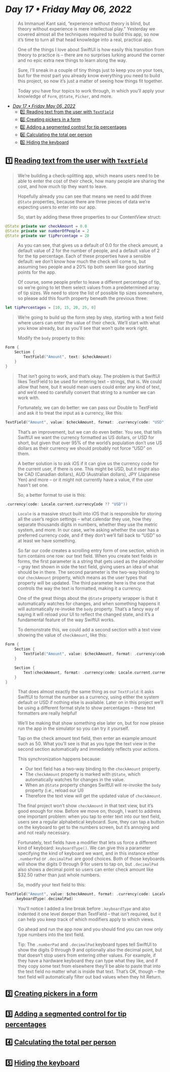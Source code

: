 # *Day 17 • Friday May 06, 2022*

> As Immanuel Kant said, “experience without theory is blind, but theory without experience is mere intellectual play.” Yesterday we covered almost all the techniques required to build this app, so now it’s time to turn all that head knowledge into a real, practical app.

> One of the things I love about SwiftUI is how easily this transition from theory to practice is – there are no surprises lurking around the corner and no epic extra new things to learn along the way.

> Sure, I’ll sneak in a couple of tiny things just to keep you on your toes, but for the most part you already know everything you need to build this project, so now it’s just a matter of seeing how things fit together.

> Today you have four topics to work through, in which you’ll apply your knowledge of `Form`, `@State`, `Picker`, and more.

- [*Day 17 • Friday May 06, 2022*](#day-17--friday-may-06-2022)
  - [:one: Reading text from the user with `TextField`](#one-reading-text-from-the-user-with-textfield)
  - [:two: Creating pickers in a form](#two-creating-pickers-in-a-form)
  - [:three: Adding a segmented control for tip percentages](#three-adding-a-segmented-control-for-tip-percentages)
  - [:four: Calculating the total per person](#four-calculating-the-total-per-person)
  - [:five: Hiding the keyboard](#five-hiding-the-keyboard)

## :one: [Reading text from the user with `TextField`](https://www.hackingwithswift.com/books/ios-swiftui/reading-text-from-the-user-with-textfield) 

> We’re building a check-splitting app, which means users need to be able to enter the cost of their check, how many people are sharing the cost, and how much tip they want to leave.
> 
> Hopefully already you can see that means we need to add three `@State` properties, because there are three pieces of data we’re expecting users to enter into our app.
> 
> So, start by adding these three properties to our ContentView struct:

```swift
@State private var checkAmount = 0.0
@State private var numberOfPeople = 2
@State private var tipPercentage = 20
```

> As you can see, that gives us a default of 0.0 for the check amount, a default value of 2 for the number of people, and a default value of 2 for the tip percentage. Each of these properties have a sensible default: we don’t know how much the check will come to, but assuming two people and a 20% tip both seem like good starting points for the app.
> 
> Of course, some people prefer to leave a different percentage of tip, so we’re going to let them select values from a predetermined array of tip sizes. We need to store the list of possible tip sizes somewhere, so please add this fourth property beneath the previous three:

```swift
let tipPercentages = [10, 15, 20, 25, 0]
```

> We’re going to build up the form step by step, starting with a text field where users can enter the value of their check. We’ll start with what you know already, but as you’ll see that won’t quite work right.
> 
> Modify the `body` property to this:

```swift
Form {
    Section {
        TextField("Amount", text: $checkAmount)
    }
}
```

> That isn’t going to work, and that’s okay. The problem is that SwiftUI likes TextField to be used for entering text – strings, that is. We could allow that here, but it would mean users could enter any kind of text, and we’d need to carefully convert that string to a number we can work with.
> 
> Fortunately, we can do better: we can pass our Double to TextField and ask it to treat the input as a currency, like this:

```swift
TextField("Amount", value: $checkAmount, format: .currency(code: "USD"))
```

> That’s an improvement, but we can do even better. You see, that tells SwiftUI we want the currency formatted as US dollars, or USD for short, but given that over 95% of the world’s population don’t use US dollars as their currency we should probably not force “USD” on them.
> 
> A better solution is to ask iOS if it can give us the currency code for the current user, if there is one. This might be USD, but it might also be CAD (Canadian dollars), AUD (Australian dollars), JPY (Japanese Yen) and more – or it might not currently have a value, if the user hasn’t set one.
> 
> So, a better format to use is this:

```swift
.currency(code: Locale.current.currencyCode ?? "USD"))
```

> `Locale` is a massive struct built into iOS that is responsible for storing all the user’s region settings – what calendar they use, how they separate thousands digits in numbers, whether they use the metric system, and more. In our case, we’re asking whether the user has a preferred currency code, and if they don’t we’ll fall back to “USD” so at least we have something.
> 
> So far our code creates a scrolling entry form of one section, which in turn contains one row: our text field. When you create text fields in forms, the first parameter is a string that gets used as the placeholder – gray text shown in side the text field, giving users an idea of what should be in there. The second parameter is the two-way binding to our `checkAmount` property, which means as the user types that property will be updated. The third parameter here is the one that controls the way the text is formatted, making it a currency.
> 
> One of the great things about the `@State` property wrapper is that it automatically watches for changes, and when something happens it will automatically re-invoke the `body` property. That’s a fancy way of saying it will reload your UI to reflect the changed state, and it’s a fundamental feature of the way SwiftUI works.
> 
> To demonstrate this, we could add a second section with a text view showing the value of `checkAmount`, like this:

```swift
Form {
    Section {
        TextField("Amount", value: $checkAmount, format: .currency(code: Locale.current.currencyCode ?? "USD"))
    }

    Section {
        Text(checkAmount, format: .currency(code: Locale.current.currencyCode ?? "USD"))
    }
}
```

> That does almost exactly the same thing as our `TextField`: it asks SwiftUI to format the number as a currency, using either the system default or USD if nothing else is available. Later on in this project we’ll be using a different format style to show percentages – these text formatters are really helpful!
> 
> We’ll be making that show something else later on, but for now please run the app in the simulator so you can try it yourself.
> 
> Tap on the check amount text field, then enter an example amount such as 50. What you’ll see is that as you type the text view in the second section automatically and immediately reflects your actions.
> 
> This synchronization happens because:
> 
> * Our text field has a two-way binding to the `checkAmount` property.
> * The `checkAmount` property is marked with `@State`, which automatically watches for changes in the value.
> * When an `@State` property changes SwiftUI will re-invoke the `body` property (i.e., reload our UI)
> * Therefore the text view will get the updated value of `checkAmount`.
> 
> The final project won’t show `checkAmount` in that text view, but it’s good enough for now. Before we move on, though, I want to address one important problem: when you tap to enter text into our text field, users see a regular alphabetical keyboard. Sure, they can tap a button on the keyboard to get to the numbers screen, but it’s annoying and and not really necessary.
> 
> Fortunately, text fields have a modifier that lets us force a different kind of keyboard: `keyboardType()`. We can give this a parameter specifying the kind of keyboard we want, and in this instance either `.numberPad` or `.decimalPad `are good choices. Both of those keyboards will show the digits 0 through 9 for users to tap on, but `.decimalPad` also shows a decimal point so users can enter check amount like $32.50 rather than just whole numbers.
> 
> So, modify your text field to this:

```swift
TextField("Amount", value: $checkAmount, format: .currency(code: Locale.current.currencyCode ?? "USD"))
    .keyboardType(.decimalPad)
```

> You’ll notice I added a line break before `.keyboardType` and also indented it one level deeper than TextField – that isn’t required, but it can help you keep track of which modifiers apply to which views.
> 
> Go ahead and run the app now and you should find you can now only type numbers into the text field.
> 
> Tip: The `.numberPad` and `.decimalPad` keyboard types tell SwiftUI to show the digits 0 through 9 and optionally also the decimal point, but that doesn’t stop users from entering other values. For example, if they have a hardware keyboard they can type what they like, and if they copy some text from elsewhere they’ll be able to paste that into the text field no matter what is inside that text. That’s OK, though – the text field will automatically filter out bad values when they hit Return.

## :two: [Creating pickers in a form](https://www.hackingwithswift.com/books/ios-swiftui/reading-text-from-the-user-with-textfield) 

## :three: [Adding a segmented control for tip percentages](https://www.hackingwithswift.com/books/ios-swiftui/reading-text-from-the-user-with-textfield) 

## :four: [Calculating the total per person](https://www.hackingwithswift.com/books/ios-swiftui/reading-text-from-the-user-with-textfield) 

## :five: [Hiding the keyboard](https://www.hackingwithswift.com/books/ios-swiftui/reading-text-from-the-user-with-textfield) 


